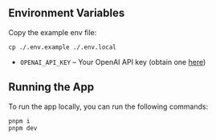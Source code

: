 ## Environment Variables
Copy the example env file:

```
cp ./.env.example ./.env.local
```

- `OPENAI_API_KEY` – Your OpenAI API key (obtain one [here](https://platform.openai.com/account/api-keys))


## Running the App

To run the app locally, you can run the following commands:

```
pnpm i
pnpm dev
```
